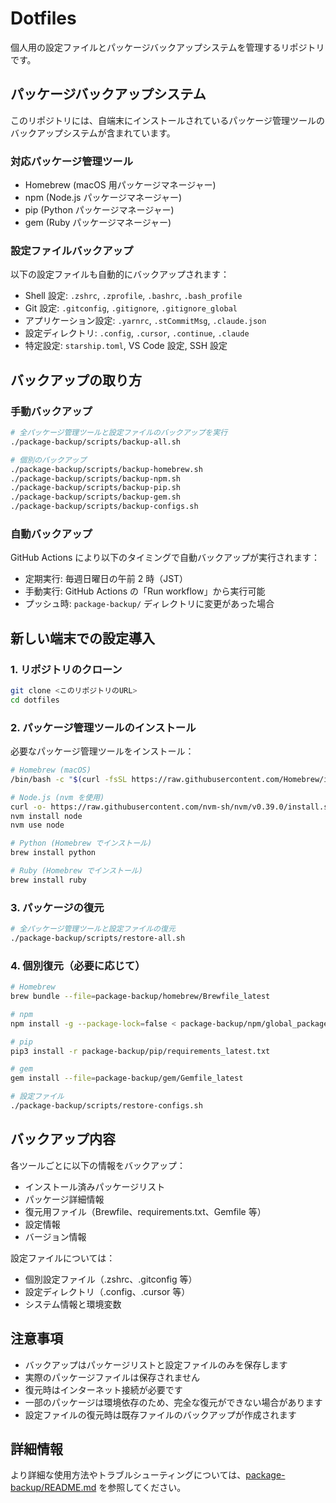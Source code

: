 # Dotfiles

個人用の設定ファイルとパッケージバックアップシステムを管理するリポジトリです。

## パッケージバックアップシステム

このリポジトリには、自端末にインストールされているパッケージ管理ツールのバックアップシステムが含まれています。

### 対応パッケージ管理ツール

- Homebrew (macOS 用パッケージマネージャー)
- npm (Node.js パッケージマネージャー)
- pip (Python パッケージマネージャー)
- gem (Ruby パッケージマネージャー)

### 設定ファイルバックアップ

以下の設定ファイルも自動的にバックアップされます：

- Shell 設定: `.zshrc`, `.zprofile`, `.bashrc`, `.bash_profile`
- Git 設定: `.gitconfig`, `.gitignore`, `.gitignore_global`
- アプリケーション設定: `.yarnrc`, `.stCommitMsg`, `.claude.json`
- 設定ディレクトリ: `.config`, `.cursor`, `.continue`, `.claude`
- 特定設定: `starship.toml`, VS Code 設定, SSH 設定

## バックアップの取り方

### 手動バックアップ

```bash
# 全パッケージ管理ツールと設定ファイルのバックアップを実行
./package-backup/scripts/backup-all.sh

# 個別のバックアップ
./package-backup/scripts/backup-homebrew.sh
./package-backup/scripts/backup-npm.sh
./package-backup/scripts/backup-pip.sh
./package-backup/scripts/backup-gem.sh
./package-backup/scripts/backup-configs.sh
```

### 自動バックアップ

GitHub Actions により以下のタイミングで自動バックアップが実行されます：

- 定期実行: 毎週日曜日の午前 2 時（JST）
- 手動実行: GitHub Actions の「Run workflow」から実行可能
- プッシュ時: `package-backup/` ディレクトリに変更があった場合

## 新しい端末での設定導入

### 1. リポジトリのクローン

```bash
git clone <このリポジトリのURL>
cd dotfiles
```

### 2. パッケージ管理ツールのインストール

必要なパッケージ管理ツールをインストール：

```bash
# Homebrew (macOS)
/bin/bash -c "$(curl -fsSL https://raw.githubusercontent.com/Homebrew/install/HEAD/install.sh)"

# Node.js (nvm を使用)
curl -o- https://raw.githubusercontent.com/nvm-sh/nvm/v0.39.0/install.sh | bash
nvm install node
nvm use node

# Python (Homebrew でインストール)
brew install python

# Ruby (Homebrew でインストール)
brew install ruby
```

### 3. パッケージの復元

```bash
# 全パッケージ管理ツールと設定ファイルの復元
./package-backup/scripts/restore-all.sh
```

### 4. 個別復元（必要に応じて）

```bash
# Homebrew
brew bundle --file=package-backup/homebrew/Brewfile_latest

# npm
npm install -g --package-lock=false < package-backup/npm/global_packages_restore_latest.json

# pip
pip3 install -r package-backup/pip/requirements_latest.txt

# gem
gem install --file=package-backup/gem/Gemfile_latest

# 設定ファイル
./package-backup/scripts/restore-configs.sh
```

## バックアップ内容

各ツールごとに以下の情報をバックアップ：

- インストール済みパッケージリスト
- パッケージ詳細情報
- 復元用ファイル（Brewfile、requirements.txt、Gemfile 等）
- 設定情報
- バージョン情報

設定ファイルについては：

- 個別設定ファイル（.zshrc、.gitconfig 等）
- 設定ディレクトリ（.config、.cursor 等）
- システム情報と環境変数

## 注意事項

- バックアップはパッケージリストと設定ファイルのみを保存します
- 実際のパッケージファイルは保存されません
- 復元時はインターネット接続が必要です
- 一部のパッケージは環境依存のため、完全な復元ができない場合があります
- 設定ファイルの復元時は既存ファイルのバックアップが作成されます

## 詳細情報

より詳細な使用方法やトラブルシューティングについては、[package-backup/README.md](package-backup/README.md) を参照してください。
